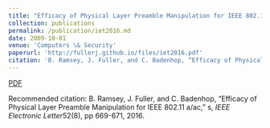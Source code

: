 ```yaml
---
title: "Efficacy of Physical Layer Preamble Manipulation for IEEE 802.11 a/ac"
collection: publications
permalink: /publication/iet2016.md
date: 2009-10-01
venue: 'Computers \& Security'
paperurl: 'http://fullerj.github.io/files/iet2016.pdf'
citation: 'B. Ramsey, J. Fuller, and C. Badenhop, “Efficacy of Physical Layer Preamble Manipulation for IEEE 802.11 a/ac,” s, <i>IEEE Electronic Letter</i>52(8), pp 669-671, 2016.'
---
```


[PDF](http://fullerj.github.io/files/iet16.pdf)

Recommended citation: B. Ramsey, J. Fuller, and C. Badenhop, “Efficacy of Physical Layer Preamble Manipulation for IEEE 802.11 a/ac,” s, <i>IEEE Electronic Letter</i>52(8), pp 669-671, 2016.
